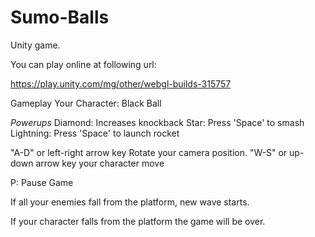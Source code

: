 # Sumo-Balls

Unity game.

You can play online at following url: 

https://play.unity.com/mg/other/webgl-builds-315757

Gameplay
Your Character: Black Ball

*Powerups*
Diamond: Increases knockback
Star: Press 'Space' to smash
Lightning: Press 'Space' to launch rocket

"A-D" or left-right arrow key Rotate your camera position.
"W-S" or up-down arrow key your character move

P: Pause Game


If all your enemies fall from the platform, new wave starts.

If your character falls from the platform the game will be over.
